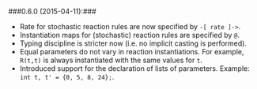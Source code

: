 ###0.6.0 (2015-04-11):###

*  Rate for stochastic reaction rules are now specified by ```-[ rate ]->```.
*  Instantiation maps for (stochastic) reaction rules are specified by ```@```.
*  Typing discipline is stricter now (i.e. no implicit casting is performed).
*  Equal parameters do not vary in reaction instantiations. For example,
   ```R(t,t)``` is always instantiated with the same values for ```t```.
*  Introduced support for the declaration of lists of parameters. Example:
   ```int t, t' = {0, 5, 8, 24};```.